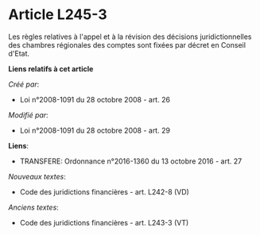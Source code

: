 # Article L245-3

Les règles relatives à l'appel et à la révision des décisions juridictionnelles des chambres régionales des comptes sont
fixées par décret en Conseil d'Etat.

**Liens relatifs à cet article**

_Créé par_:

  - Loi n°2008-1091 du 28 octobre 2008 - art. 26

_Modifié par_:

  - Loi n°2008-1091 du 28 octobre 2008 - art. 29

**Liens**:

  - TRANSFERE: Ordonnance n°2016-1360 du 13 octobre 2016 - art. 27

_Nouveaux textes_:

  - Code des juridictions financières - art. L242-8 (VD)

_Anciens textes_:

  - Code des juridictions financières - art. L243-3 (VT)
